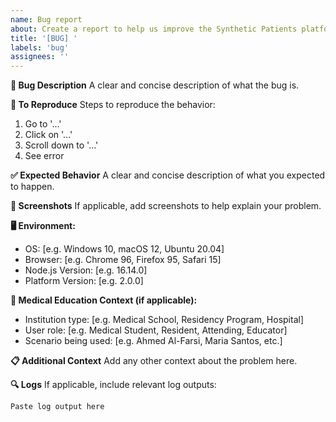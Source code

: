 ```yaml
---
name: Bug report
about: Create a report to help us improve the Synthetic Patients platform
title: '[BUG] '
labels: 'bug'
assignees: ''
---
```


**🐛 Bug Description**
A clear and concise description of what the bug is.

**🔄 To Reproduce**
Steps to reproduce the behavior:
1. Go to '...'
2. Click on '...'
3. Scroll down to '...'
4. See error

**✅ Expected Behavior**
A clear and concise description of what you expected to happen.

**📸 Screenshots**
If applicable, add screenshots to help explain your problem.

**🖥️ Environment:**
- OS: [e.g. Windows 10, macOS 12, Ubuntu 20.04]
- Browser: [e.g. Chrome 96, Firefox 95, Safari 15]
- Node.js Version: [e.g. 16.14.0]
- Platform Version: [e.g. 2.0.0]

**🏥 Medical Education Context (if applicable):**
- Institution type: [e.g. Medical School, Residency Program, Hospital]
- User role: [e.g. Medical Student, Resident, Attending, Educator]
- Scenario being used: [e.g. Ahmed Al-Farsi, Maria Santos, etc.]

**📋 Additional Context**
Add any other context about the problem here.

**🔍 Logs**
If applicable, include relevant log outputs:
```
Paste log output here
```